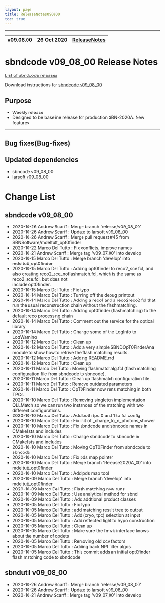 ```yaml
---
layout: page
title: ReleaseNotes090800
toc: true
---
```


-----------------------------------------------------------------------------
| v09.08.00 | 26 Oct 2020 | [ReleaseNotes](ReleaseNotes090800.html) |
| --- | --- | --- |



sbndcode v09_08_00 Release Notes
=======================================================================================

[List of sbndcode releases](List_of_SBND_code_releases.html)

Download instructions for [sbndcode v09_08_00](http://scisoft.fnal.gov/scisoft/bundles/sbnd/v09_08_00/sbndcode-v09_08_00.html)

Purpose
---------------------------------------------------

* Weekly release
* Designed to be baseline release for production SBN-2020A.
New features
---------------------------------------------------

Bug fixes(Bug-fixes)
---------------------------------------------------

Updated dependencies
---------------------------------------------------

* sbncode v09_08_00
* [larsoft v09_08_00](https://cdcvs.fnal.gov/redmine/projects/larsoft/wiki/ReleaseNotes090800)

Change List
==========================================

sbndcode v09_08_00
---------------------------------------------------

* 2020-10-26  Andrew Scarff : Merge branch 'release/v09_08_00'
* 2020-10-26  Andrew Scarff : Update to larsoft v09_08_00
* 2020-10-26  Andrew Scarff : Merge pull request #45 from SBNSoftware/mdeltutt_opt0finder
* 2020-10-22  Marco Del Tutto : Fix conflicts, improve names
* 2020-10-21  Andrew Scarff : Merge tag 'v09_07_00' into develop
* 2020-10-15  Marco Del Tutto : Merge branch 'develop' into mdeltutt_opt0finder
* 2020-10-15  Marco Del Tutto : Adding opt0finder to reco2_sce.fcl, and also creating reco2_sce_noflashmatch.fcl, which is the same as reco2_sce.fcl, but does not \
include opt0finder.
* 2020-10-15  Marco Del Tutto : Fix typo
* 2020-10-14  Marco Del Tutto : Turning off the debug printout
* 2020-10-14  Marco Del Tutto : Adding a reco1 and a reco2reco2 fcl that run the usual reconstruction chain without the flashmatching.
* 2020-10-14  Marco Del Tutto : Adding opt0finder (flashmatching) to the default reco processing chain
* 2020-10-14  Marco Del Tutto : Comment out the service for the optical library
* 2020-10-14  Marco Del Tutto : Change some of the LogInfo to LogWarning
* 2020-10-12  Marco Del Tutto : Clean up
* 2020-10-12  Marco Del Tutto : Add a very simple SBNDOpT0FinderAna module to show how to retrive the flash matching results.
* 2020-10-12  Marco Del Tutto : Adding README.md
* 2020-10-12  Marco Del Tutto : Clean up
* 2020-10-11  Marco Del Tutto : Moving flashmatchalg.fcl (flash matching configuration file from sbndcode to sbncode).
* 2020-10-11  Marco Del Tutto : Clean up flashmatch configuration file.
* 2020-10-11  Marco Del Tutto : Remove outdated parameters
* 2020-10-11  Marco Del Tutto : OpT0Finder now runs matching in both TPCs
* 2020-10-10  Marco Del Tutto : Removing singleton implementation QLLMatch so we can run two instances of the matching with two different configurations.
* 2020-10-10  Marco Del Tutto : Add both tpc 0 and 1 to fcl config
* 2020-10-10  Marco Del Tutto : Fix init of _charge_to_n_photons_shower
* 2020-10-10  Marco Del Tutto : Fix sbndcode and sbncode names in CMakelists and includes
* 2020-10-10  Marco Del Tutto : Change sbndcode to sbncode in CMakelists and includes
* 2020-10-10  Marco Del Tutto : Moving OpT0Finder from sbndcode to sbncode
* 2020-10-10  Marco Del Tutto : Fix pds map pointer
* 2020-10-10  Marco Del Tutto : Merge branch 'Release2020A_00' into mdeltutt_opt0finder
* 2020-10-10  Marco Del Tutto : Add pds map tool
* 2020-10-09  Marco Del Tutto : Merge branch 'develop' into mdeltutt_opt0finder
* 2020-10-09  Marco Del Tutto : Flash matching now runs
* 2020-10-09  Marco Del Tutto : Use analytical method for sbnd
* 2020-10-09  Marco Del Tutto : Add addtional product classes
* 2020-10-05  Marco Del Tutto : Fix typo
* 2020-10-05  Marco Del Tutto : add matching result tree to output
* 2020-10-05  Marco Del Tutto : Add (cryo, tpc) selection at input
* 2020-10-05  Marco Del Tutto : Add reflected light to hypo construction
* 2020-10-05  Marco Del Tutto : Clean up
* 2020-10-05  Marco Del Tutto : Make sure the fmwk interface knows about the number of opdets
* 2020-10-05  Marco Del Tutto : Removing old ccv factors
* 2020-10-05  Marco Del Tutto : Adding back NPt filter algos
* 2020-10-05  Marco Del Tutto : This commit adds an initial opt0finder flash matching code to sbndcode

sbndutil v09_08_00
---------------------------------------------------

* 2020-10-26  Andrew Scarff : Merge branch 'release/v09_08_00'
* 2020-10-26  Andrew Scarff : Update to larsoft v09_08_00
* 2020-10-21  Andrew Scarff : Merge tag 'v09_07_00' into develop


